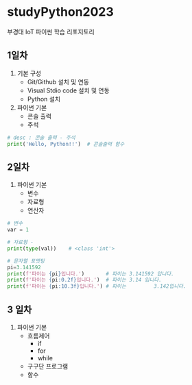 # studyPython2023
부경대 IoT 파이썬 학습 리포지토리 

## 1일차 
1. 기본 구성 
    - Git/Github 설치 및 연동
    - Visual Stdio code 설치 및 연동
    - Python 설치
2. 파이썬 기본
    - 콘솔 출력
    - 주석

``` python 
# desc : 콘솔 출력 - 주석 
print('Hello, Python!!')  # 콘솔출력 함수
```

## 2일차
1. 파이썬 기본 
    - 변수 
    - 자료형 
    - 연산자 

 ``` python 
# 변수
var = 1

# 자료형 -
 print(type(val))    # <class 'int'>

# 문자열 포맷팅   
pi=3.141592
print(f'파이는 {pi}입니다.')       # 파이는 3.141592 입니다. 
print(f'파이는 {pi:0.2f}입니다.')  # 파이는 3.14 입니다.
print(f'파이는 {pi:10.3f}입니다.') # 파이는         3.142입니다.
```
## 3 일차 
1. 파이썬 기본 
    - 흐름제어 
        - if
        - for
        - while
    - 구구단 프로그램 
    - 함수 



